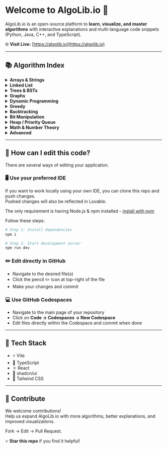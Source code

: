 # Welcome to AlgoLib.io 🚀

AlgoLib.io is an open-source platform to **learn, visualize, and master algorithms** with interactive explanations and multi-language code snippets (Python, Java, C++, and TypeScript).

🌐 **Visit Live:** [https://algolib.io](https://algolib.io)

---

## 📚 Algorithm Index

<details>
<summary><strong>Arrays & Strings</strong></summary>

- [Two Pointers](https://algolib.io/algorithms/two-pointers) — Use two pointers to traverse arrays efficiently
- [Sliding Window](https://algolib.io/algorithms/sliding-window) — Maintain a window of elements for efficient computation
- [Prefix Sum](https://algolib.io/algorithms/prefix-sum) — Pre-compute cumulative sums for range queries
- [Binary Search](https://algolib.io/algorithms/binary-search) — Search in sorted arrays in logarithmic time
- [Kadane's Algorithm](https://algolib.io/algorithms/kadanes-algorithm) — Find maximum subarray sum efficiently
- [Dutch National Flag](https://algolib.io/algorithms/dutch-national-flag) — Sort array of three distinct elements
- [Merge Intervals](https://algolib.io/algorithms/merge-intervals) — Merge overlapping intervals
- [Monotonic Stack](https://algolib.io/algorithms/monotonic-stack) — Stack with monotonic properties for efficient queries
- [Rotate Array In-Place](https://algolib.io/algorithms/rotate-array) — Rotate array elements without extra space
- [Cyclic Sort](https://algolib.io/algorithms/cyclic-sort) — Sort by placing elements at their correct index

</details>

<details>
<summary><strong>Linked List</strong></summary>

- [Fast & Slow Pointers](https://algolib.io/algorithms/fast-slow-pointers) — Detect cycles and find middle using two pointers
- [Reverse Linked List](https://algolib.io/algorithms/reverse-linked-list) — Reverse a singly linked list
- [Merge Two Sorted Lists](https://algolib.io/algorithms/merge-sorted-lists) — Merge two sorted linked lists
- [Detect Cycle](https://algolib.io/algorithms/detect-cycle) — Floyd's algorithm to detect cycles
- [Middle Node](https://algolib.io/algorithms/middle-node) — Find middle node using fast and slow pointers

</details>

<details>
<summary><strong>Trees & BSTs</strong></summary>

- [DFS Preorder](https://algolib.io/algorithms/dfs-preorder) — Visit root, left, then right subtree
- [DFS Inorder](https://algolib.io/algorithms/dfs-inorder) — Visit left, root, then right subtree
- [DFS Postorder](https://algolib.io/algorithms/dfs-postorder) — Visit left, right, then root
- [BFS Level Order](https://algolib.io/algorithms/bfs-level-order) — Traverse tree level by level
- [BST Insert](https://algolib.io/algorithms/bst-insert) — Insert node in binary search tree
- [Lowest Common Ancestor](https://algolib.io/algorithms/lca) — Find LCA of two nodes in tree
- [Recover BST](https://algolib.io/algorithms/recover-bst) — Fix BST with two swapped nodes
- [Serialize Tree](https://algolib.io/algorithms/serialize-tree) — Serialize and deserialize binary tree
- [Trie (Prefix Tree)](https://algolib.io/algorithms/trie) — Efficient string storage and retrieval

</details>

<details>
<summary><strong>Graphs</strong></summary>

- [Graph DFS](https://algolib.io/algorithms/graph-dfs) — Depth-first traversal of graphs
- [Graph BFS](https://algolib.io/algorithms/graph-bfs) — Breadth-first traversal of graphs
- [Topological Sort](https://algolib.io/algorithms/topological-sort) — Kahn's algorithm for DAG ordering
- [Union-Find](https://algolib.io/algorithms/union-find) — Disjoint set data structure
- [Kruskal's Algorithm](https://algolib.io/algorithms/kruskals) — Find minimum spanning tree
- [Prim's Algorithm](https://algolib.io/algorithms/prims) — Find MST using greedy approach
- [Dijkstra's Algorithm](https://algolib.io/algorithms/dijkstras) — Single-source shortest path
- [Bellman-Ford](https://algolib.io/algorithms/bellman-ford) — Shortest path with negative weights
- [Floyd-Warshall](https://algolib.io/algorithms/floyd-warshall) — All-pairs shortest paths
- [A\* Search](https://algolib.io/algorithms/a-star) — Heuristic pathfinding algorithm

</details>

<details>
<summary><strong>Dynamic Programming</strong></summary>

- [0/1 Knapsack](https://algolib.io/algorithms/knapsack-01) — Maximize value with weight constraint
- [Coin Change](https://algolib.io/algorithms/coin-change) — Minimum coins for target amount
- [Longest Common Subsequence](https://algolib.io/algorithms/lcs) — Find longest common subsequence
- [Longest Increasing Subsequence](https://algolib.io/algorithms/lis) — Find LIS in array
- [Edit Distance](https://algolib.io/algorithms/edit-distance) — Minimum edits to transform strings
- [Matrix Path DP](https://algolib.io/algorithms/matrix-path-dp) — Find unique or minimum paths in matrix
- [Partition Equal Subset](https://algolib.io/algorithms/partition-equal-subset) — Check if array can be partitioned equally
- [House Robber](https://algolib.io/algorithms/house-robber) — Maximum sum without adjacent elements
- [Climbing Stairs](https://algolib.io/algorithms/climbing-stairs) — Count ways to climb n stairs
- [Word Break](https://algolib.io/algorithms/word-break) — Segment string into dictionary words

</details>

<details>
<summary><strong>Greedy</strong></summary>

- [Activity Selection](https://algolib.io/algorithms/activity-selection) — Select maximum non-overlapping activities
- [Interval Scheduling](https://algolib.io/algorithms/interval-scheduling) — Schedule intervals optimally
- [Huffman Encoding](https://algolib.io/algorithms/huffman-encoding) — Optimal prefix-free encoding
- [Gas Station](https://algolib.io/algorithms/gas-station) — Find starting station for circular tour

</details>

<details>
<summary><strong>Backtracking</strong></summary>

- [Subsets](https://algolib.io/algorithms/subsets) — Generate all subsets of a set
- [Permutations](https://algolib.io/algorithms/permutations) — Generate all permutations
- [Combinations](https://algolib.io/algorithms/combinations) — Generate all k-combinations
- [Combination Sum](https://algolib.io/algorithms/combination-sum) — Find combinations summing to target
- [Word Search](https://algolib.io/algorithms/word-search-grid) — Find word in 2D grid
- [N-Queens](https://algolib.io/algorithms/n-queens) — Place N queens on N×N board
- [Sudoku Solver](https://algolib.io/algorithms/sudoku-solver) — Solve Sudoku puzzle

</details>

<details>
<summary><strong>Bit Manipulation</strong></summary>

- [XOR Trick](https://algolib.io/algorithms/xor-trick) — Find single number using XOR
- [Count Bits](https://algolib.io/algorithms/count-bits) — Brian Kernighan's algorithm
- [Subset Generation with Bits](https://algolib.io/algorithms/subset-generation-bits) — Generate subsets using bitmasks

</details>

<details>
<summary><strong>Heap / Priority Queue</strong></summary>

- [Kth Largest Element](https://algolib.io/algorithms/kth-largest) — Find kth largest using min heap
- [Merge K Sorted Lists](https://algolib.io/algorithms/merge-k-lists) — Merge using min heap
- [Sliding Window Maximum](https://algolib.io/algorithms/sliding-window-maximum) — Find max in each window

</details>

<details>
<summary><strong>Math & Number Theory</strong></summary>

- [GCD (Euclidean)](https://algolib.io/algorithms/gcd-euclidean) — Euclid's algorithm for GCD
- [Sieve of Eratosthenes](https://algolib.io/algorithms/sieve-eratosthenes) — Generate all primes up to n
- [Modular Exponentiation](https://algolib.io/algorithms/modular-exponentiation) — Fast power with modulo
- [Karatsuba Multiplication](https://algolib.io/algorithms/karatsuba) — Fast multiplication algorithm

</details>

<details>
<summary><strong>Advanced</strong></summary>

- [Segment Tree](https://algolib.io/algorithms/segment-tree) — Range query data structure
- [Fenwick Tree (BIT)](https://algolib.io/algorithms/fenwick-tree) — Binary indexed tree for prefix sums
- [Sparse Table](https://algolib.io/algorithms/sparse-table) — Range minimum query in O(1)
- [KMP String Matching](https://algolib.io/algorithms/kmp) — Linear time pattern matching
- [Rabin-Karp](https://algolib.io/algorithms/rabin-karp) — Rolling hash pattern matching
- [Manacher's Algorithm](https://algolib.io/algorithms/manachers) — Longest palindromic substring
- [Union by Rank + Path Compression](https://algolib.io/algorithms/union-by-rank) — Optimized union-find
- [Tarjan's Algorithm](https://algolib.io/algorithms/tarjans) — Find strongly connected components
- [Binary Lifting](https://algolib.io/algorithms/binary-lifting) — LCA using binary lifting

</details>

---

## 🧠 How can I edit this code?

There are several ways of editing your application.

### 🖥️ Use your preferred IDE

If you want to work locally using your own IDE, you can clone this repo and push changes.  
Pushed changes will also be reflected in Lovable.

The only requirement is having Node.js & npm installed - [install with nvm](https://github.com/nvm-sh/nvm#installing-and-updating)

Follow these steps:

```bash
# Step 1: Install dependencies
npm i

# Step 2: Start development server
npm run dev
```

### ✏️ Edit directly in GitHub

- Navigate to the desired file(s)
- Click the pencil ✏️ icon at top-right of the file
- Make your changes and commit

### 💻 Use GitHub Codespaces

- Navigate to the main page of your repository
- Click on **Code → Codespaces → New Codespace**
- Edit files directly within the Codespace and commit when done

---

## 🧰 Tech Stack

- ⚡ Vite
- 💎 TypeScript
- ⚛️ React
- 🎨 shadcn/ui
- 💨 Tailwind CSS

---

## 🤝 Contribute

We welcome contributions!  
Help us expand AlgoLib.io with more algorithms, better explanations, and improved visualizations.

Fork → Edit → Pull Request.

⭐ **Star this repo** if you find it helpful!
